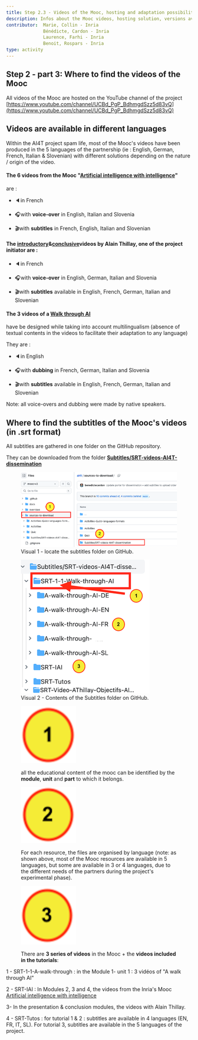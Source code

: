 ```yaml
---
title: Step 2.3 - Videos of the Mooc, hosting and adaptation possibilities
description: Infos about the Mooc videos, hosting solution, versions available.
contributor:  Marie, Collin - Inria
              Bénédicte, Cardon - Inria
              Laurence, Farhi - Inria
              Benoit, Rospars - Inria
type: activity
---
```


## Step 2 - part 3: Where to find the videos of the Mooc

All videos of the Mooc are hosted on the YouTube channel of the project [https://www.youtube.com/channel/UCBd_PgP_BdhmgdSzz5d83vQ](https://www.youtube.com/channel/UCBd_PgP_BdhmgdSzz5d83vQ)

## Videos are available in different languages

Within the AI4T project spam life, most of the Mooc's videos have been produced in the 5 languages of the partnership (ie : English, German,
French, Italian & Slovenian) with different solutions depending on the nature / origin of the video.

#### The 6 videos from the Mooc "[Artificial intelligence with intelligence](https://inrialearninglab.GitHub.io/ai4t//1-Mooc/module-2-what-is-meant-by-ai/2-1-how-to-define-ai/2-1-1v-who-is-afraid-of-ai.html)"
are :

-   🔈in French

-   🎧with **voice-over** in English, Italian and Slovenia

-   🎬with **subtitles** in French, English, Italian and Slovenian

#### The [introductory](https://inrialearninglab.GitHub.io/ai4t//1-Mooc/general-presentation/0-1-what-does-this-training-offer-us/0-1-1v-why-this-training.html)&[conclusive](https://inrialearninglab.GitHub.io/ai4t//1-Mooc/to-conclude/7-0-1v-ethical-use-of-artificial-intelligence-in-education.html)videos by Alain Thillay, one of the project initiator are :

-   🔈in French

-   🎧with **voice-over** in English, German, Italian and Slovenia

-   🎬with **subtitles** available in English, French, German, Italian
and Slovenian

#### The 3 videos of a [Walk through AI](https://inrialearninglab.GitHub.io/ai4t//1-Mooc/module-1-using-AI-and-Education/1-1-are-teachers-really-concerned-by-Artificial-Intelligence/1-1-1-the-learning-process-in-education.html)
have be designed while taking into account multilingualism (absence of
textual contents in the videos to facilitate their adaptation to any language)

They are :

-   🔈in English

-   🎧with **dubbing** in French, German, Italian and Slovenia

-   🎬with **subtitles** available in English, French, German, Italian
and Slovenian

Note: all voice-overs and dubbing were made by native speakers.

## Where to find the subtitles of the Mooc's videos (in .srt format)

All subtitles are gathered in one folder on the GitHub repository.

They can be downloaded from the folder
[**Subtitles/SRT-videos-AI4T-dissemination**](https://GitHub.com/inrialearninglab/ai4t/tree/mooc-v3/sources-to-download/Subtitles/SRT-videos-AI4T-dissemination)

<figure>
    <img src="Images/3.2-access-to-videos-subtitles-on-GitHub-in-srt-format.png" alt="Visual 1 - Locate the subtitles folder on
GitHub.">
    <figcaption>Visual 1 - locate the subtitles folder on GitHub.</figcaption>
</figure>


<figure>
    <img src="Images/3.2-organisation of files by language in subtitles folder on GitHub.png" alt="Visual 2 - Contents of the Subtitles folder on GitHub.">
    <figcaption>Visual 2 - Contents of the Subtitles folder on GitHub.</figcaption>
</figure>


<figure class="inline-image">
    <img src="Images/3.2-icone-note-1.png" alt="Visual.">
    <p>all the educational content of the mooc can be identified by the
        <b>module</b>, <b>unit</b> and <b>part</b> to which it belongs.</p>
</figure>


<figure class="inline-image">
    <img src="Images/3.2-icone-note-2.png" alt="Visual.">
    <p>For each resource, the files are organised by language
        (note: as shown above, most of the Mooc resources are available in 5 languages, but some
        are available in 3 or 4 languages,
        due to the different needs of the partners during the project's experimental phase).</p>
</figure>


<figure class="inline-image">
    <img src="Images/3.2-icone-note-3.png" alt="Visual.">
    <p>There are <b>3 series of videos</b> in the Mooc + the <b>videos included in the tutorials</b>:</p>
</figure>

1 - SRT-1-1-A-walk-through : in the Module 1- unit 1 : 3 vidéos of "A
walk through AI"

2 - SRT-IAI : In Modules 2, 3 and 4, the videos from the Inria's Mooc
[Artificial intelligence with intelligence](https://inrialearninglab.GitHub.io/ai4t//1-Mooc/module-2-what-is-meant-by-ai/2-1-how-to-define-ai/2-1-1v-who-is-afraid-of-ai.html)

3- In the presentation & conclusion modules, the videos with Alain
Thillay.

4 - SRT-Tutos : for tutorial 1 & 2 : subtitles are available in 4
languages (EN, FR, IT, SL). For tutorial 3, subtitles are available in
the 5 languages of the project.
